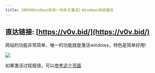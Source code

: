 ```yaml
---
title: S003《Windows系统一句命令激活》Windows系统激活
---
```


## 直达链接: [https://v0v.bid/](https://v0v.bid/)

网站的功能非常简单，唯一的功能就是激活windows，特色是简单好用!

![](https://www.v2fy.com/asset/0i/OnlineToolsBook/OnlineToolsBookMD/S003_v0v_bid.assets/3.png)

如果激活过程报错，可以[参考这个页面](https://v0v.bid/kms.html)
